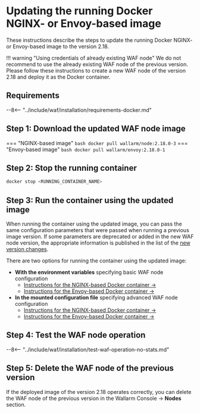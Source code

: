 [waf-mode-instr]:                   ../admin-en/configure-wallarm-mode.md
[logging-instr]:                    ../admin-en/configure-logging.md
[proxy-balancer-instr]:             ../admin-en/using-proxy-or-balancer-en.md
[scanner-whitelisting-instr]:       ../admin-en/scanner-ips-whitelisting.md
[process-time-limit-instr]:         ../admin-en/configure-parameters-en.md#wallarm_process_time_limit
[default-ip-blocking-settings]:     ../admin-en/configure-ip-blocking-nginx-en.md
[wallarm-acl-directive]:            ../admin-en/configure-parameters-en.md#wallarm_acl
[allocating-memory-guide]:          ../admin-en/configuration-guides/allocate-resources-for-waf-node.md
[enable-libdetection-docs]:         ../admin-en/configure-parameters-en.md#wallarm_enable_libdetection

# Updating the running Docker NGINX- or Envoy-based image

These instructions describe the steps to update the running Docker NGINX- or Envoy-based image to the version 2.18.

!!! warning "Using credentials of already existing WAF node"
    We do not recommend to use the already existing WAF node of the previous version. Please follow these instructions to create a new WAF node of the version 2.18 and deploy it as the Docker container.

## Requirements

--8<-- "../include/waf/installation/requirements-docker.md"

## Step 1: Download the updated WAF node image

=== "NGINX-based image"
    ``` bash
    docker pull wallarm/node:2.18.0-3
    ```
=== "Envoy-based image"
    ``` bash
    docker pull wallarm/envoy:2.18.0-1
    ```

## Step 2: Stop the running container

```bash
docker stop <RUNNING_CONTAINER_NAME>
```

## Step 3: Run the container using the updated image

When running the container using the updated image, you can pass the same configuration parameters that were passed when running a previous image version. If some parameters are deprecated or added in the new WAF node version, the appropriate information is published in the list of the [new version changes](what-is-new.md).

There are two options for running the container using the updated image:

* **With the environment variables** specifying basic WAF node configuration
    * [Instructions for the NGINX-based Docker container →](../admin-en/installation-docker-en.md#run-the-container-passing-the-environment-variables)
    * [Instructions for the Envoy-based Docker container →](../admin-en/installation-guides/envoy/envoy-docker.md#run-the-container-passing-the-environment-variables)
* **In the mounted configuration file** specifying advanced WAF node configuration
    * [Instructions for the NGINX-based Docker container →](../admin-en/installation-docker-en.md#run-the-container-mounting-the-configuration-file)
    * [Instructions for the Envoy-based Docker container →](../admin-en/installation-guides/envoy/envoy-docker.md#run-the-container-mounting-envoyyaml)

## Step 4: Test the WAF node operation

--8<-- "../include/waf/installation/test-waf-operation-no-stats.md"

## Step 5: Delete the WAF node of the previous version

If the deployed image of the version 2.18 operates correctly, you can delete the WAF node of the previous version in the Wallarm Console → **Nodes** section.
